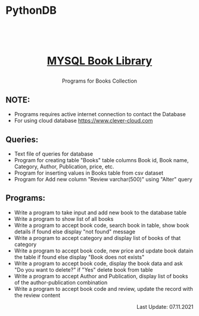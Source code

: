# PythonDB

<h1 align="center">
  <br>
  <a href="https://github.com/BK-Devices/PythonDB"><p> MYSQL Book Library </p></a>
</h1>


<p align="center">Programs for Books Collection</p>


## NOTE:

- Programs requires active internet connection to contact the Database
- For using cloud database https://www.clever-cloud.com


## Queries:

- Text file of queries for database
- Program for creating table "Books" table columns Book id, Book name, Category, Author, Publication, price, etc.
- Program for inserting values in Books table from csv dataset
- Program for Add new column "Review varchar(500)" using "Alter" query


## Programs:

- Write a program to take input and add new book to the database table
- Write a program to show list of all books
- Write a program to accept book code, search book in table, show book details if found else display "not found" message
- Write a program to accept category and display list of books of that category
- Write a program to accept book code, new price and update book datain the table if found else display "Book does not exists"
- Write a program to accept book code, display the book data and ask "Do you want to delete?" if "Yes" delete book from table
- Write a program to accept Author and Publication, display list of books of the author-publication combination
- Write a program to accept book code and review, update the record with the review content


<p align="right"> Last Update: 07.11.2021 </p>
